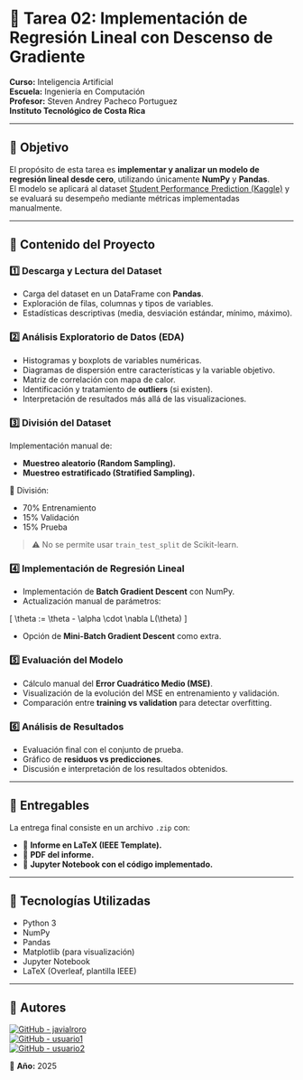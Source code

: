 # 📘 Tarea 02: Implementación de Regresión Lineal con Descenso de Gradiente  

**Curso:** Inteligencia Artificial  
**Escuela:** Ingeniería en Computación  
**Profesor:** Steven Andrey Pacheco Portuguez  
**Instituto Tecnológico de Costa Rica** 

---

## 🎯 Objetivo
El propósito de esta tarea es **implementar y analizar un modelo de regresión lineal desde cero**, utilizando únicamente **NumPy** y **Pandas**.  
El modelo se aplicará al dataset [Student Performance Prediction (Kaggle)](https://www.kaggle.com/datasets/nikhil7280/student-performance-multiple-linear-regression/data) y se evaluará su desempeño mediante métricas implementadas manualmente.  

---

## 📝 Contenido del Proyecto

### 1️⃣ Descarga y Lectura del Dataset
- Carga del dataset en un DataFrame con **Pandas**.  
- Exploración de filas, columnas y tipos de variables.  
- Estadísticas descriptivas (media, desviación estándar, mínimo, máximo).  

### 2️⃣ Análisis Exploratorio de Datos (EDA)
- Histogramas y boxplots de variables numéricas.  
- Diagramas de dispersión entre características y la variable objetivo.  
- Matriz de correlación con mapa de calor.  
- Identificación y tratamiento de **outliers** (si existen).  
- Interpretación de resultados más allá de las visualizaciones.  

### 3️⃣ División del Dataset
Implementación manual de:
- **Muestreo aleatorio (Random Sampling).**  
- **Muestreo estratificado (Stratified Sampling).**  

📌 División:  
- 70% Entrenamiento  
- 15% Validación  
- 15% Prueba  

> ⚠️ No se permite usar `train_test_split` de Scikit-learn.  

### 4️⃣ Implementación de Regresión Lineal
- Implementación de **Batch Gradient Descent** con NumPy.  
- Actualización manual de parámetros:  

\[
\theta := \theta - \alpha \cdot \nabla L(\theta)
\]

- Opción de **Mini-Batch Gradient Descent** como extra.  

### 5️⃣ Evaluación del Modelo
- Cálculo manual del **Error Cuadrático Medio (MSE)**.  
- Visualización de la evolución del MSE en entrenamiento y validación.  
- Comparación entre **training vs validation** para detectar overfitting.  

### 6️⃣ Análisis de Resultados
- Evaluación final con el conjunto de prueba.  
- Gráfico de **residuos vs predicciones**.  
- Discusión e interpretación de los resultados obtenidos.  

---

## 📂 Entregables
La entrega final consiste en un archivo `.zip` con:  
- 📄 **Informe en LaTeX (IEEE Template).**  
- 📑 **PDF del informe.**  
- 📓 **Jupyter Notebook con el código implementado.**  

---

## 🚀 Tecnologías Utilizadas
- Python 3  
- NumPy  
- Pandas  
- Matplotlib (para visualización)  
- Jupyter Notebook  
- LaTeX (Overleaf, plantilla IEEE)  

---

## 👥 Autores

[![GitHub - javialroro](https://img.shields.io/badge/GitHub-javialroro-blue?logo=github)](https://github.com/javialroro)  
[![GitHub - usuario1](https://img.shields.io/badge/GitHub-emmasae01-blue?logo=github)](https://github.com/emmasae01)  
[![GitHub - usuario2](https://img.shields.io/badge/GitHub-Drio02-blue?logo=github)](https://github.com/Drio02)  

📅 **Año:** 2025  
